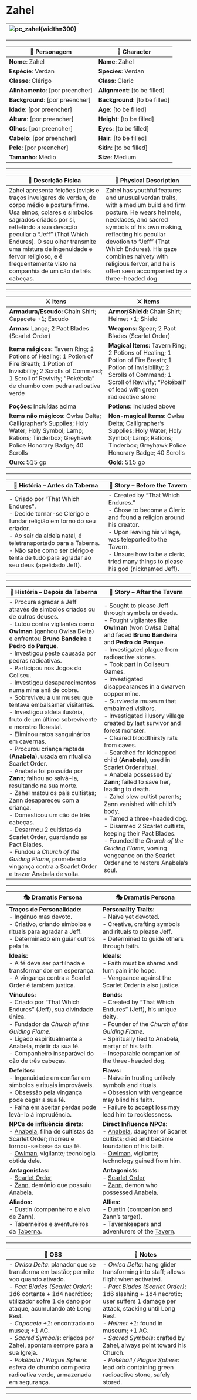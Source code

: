 # Zahel

| ![pc_zahel](assets/pc/pc_zahel.png){width=300} |
| ---------------------------------------------- |

---

| **🧙 Personagem** | **🧙 Character** |
| ----------------- | ---------------- |
| **Nome**: Zahel | **Name**: Zahel |
| **Espécie**: Verdan | **Species**: Verdan |
| **Classe**: Clérigo | **Class**: Cleric |
| **Alinhamento**: [por preencher] | **Alignment**: [to be filled] |
| **Background**: [por preencher] | **Background**: [to be filled] |
| **Idade**: [por preencher] | **Age**: [to be filled] |
| **Altura**: [por preencher] | **Height**: [to be filled] |
| **Olhos**: [por preencher] | **Eyes**: [to be filled] |
| **Cabelo**: [por preencher] | **Hair**: [to be filled] |
| **Pele**: [por preencher] | **Skin**: [to be filled] |
| **Tamanho**: Médio | **Size**: Medium |

---

| **📜 Descrição Física** | **📜 Physical Description** |
| ------------------------ | --------------------------- |
| Zahel apresenta feições joviais e traços invulgares de verdan, de corpo médio e postura firme. Usa elmos, colares e símbolos sagrados criados por si, refletindo a sua devoção peculiar a “Jeff” (That Which Endures). O seu olhar transmite uma mistura de ingenuidade e fervor religioso, e é frequentemente visto na companhia de um cão de três cabeças. | Zahel has youthful features and unusual verdan traits, with a medium build and firm posture. He wears helmets, necklaces, and sacred symbols of his own making, reflecting his peculiar devotion to “Jeff” (That Which Endures). His gaze combines naivety with religious fervor, and he is often seen accompanied by a three-headed dog. |

---

| **⚔️ Itens** | **⚔️ Items** |
|--------------|--------------|
| **Armadura/Escudo:** Chain Shirt; Capacete +1; Escudo | **Armor/Shield:** Chain Shirt; Helmet +1; Shield |
| **Armas:** Lança; 2 Pact Blades (Scarlet Order) | **Weapons:** Spear; 2 Pact Blades (Scarlet Order) |
| **Items mágicos:** Tavern Ring; 2 Potions of Healing; 1 Potion of Fire Breath; 1 Potion of Invisibility; 2 Scrolls of Command; 1 Scroll of Revivify; “Pokébola” de chumbo com pedra radioativa verde | **Magical Items:** Tavern Ring; 2 Potions of Healing; 1 Potion of Fire Breath; 1 Potion of Invisibility; 2 Scrolls of Command; 1 Scroll of Revivify; “Pokéball” of lead with green radioactive stone |
| **Poções:** Incluídas acima | **Potions:** Included above |
| **Items não mágicos:** Owlsa Delta; Calligrapher’s Supplies; Holy Water; Holy Symbol; Lamp; Rations; Tinderbox; Greyhawk Police Honorary Badge; 40 Scrolls | **Non-magical Items:** Owlsa Delta; Calligrapher’s Supplies; Holy Water; Holy Symbol; Lamp; Rations; Tinderbox; Greyhawk Police Honorary Badge; 40 Scrolls |
| **Ouro:** 515 gp | **Gold:** 515 gp |

---

| **📖 História – Antes da Taberna** | **📖 Story – Before the Tavern** |
| ---------------------------------- | -------------------------------- |
| - Criado por “That Which Endures”.<br>- Decide tornar-se Clérigo e fundar religião em torno do seu criador.<br>- Ao sair da aldeia natal, é teletransportado para a Taberna.<br>- Não sabe como ser clérigo e tenta de tudo para agradar ao seu deus (apelidado Jeff). | - Created by “That Which Endures.”<br>- Chose to become a Cleric and found a religion around his creator.<br>- Upon leaving his village, was teleported to the Tavern.<br>- Unsure how to be a cleric, tried many things to please his god (nicknamed Jeff). |

---

| **📖 História – Depois da Taberna** | **📖 Story – After the Tavern** |
| ----------------------------------- | -------------------------------- |
| - Procura agradar a Jeff através de símbolos criados ou de outros deuses.<br>- Lutou contra vigilantes como **Owlman** (ganhou Owlsa Delta) e enfrentou **Bruno Bandeira** e **Pedro do Parque**.<br>- Investigou peste causada por pedras radioativas.<br>- Participou nos Jogos do Coliseu.<br>- Investigou desaparecimentos numa mina anã de cobre.<br>- Sobreviveu a um museu que tentava embalsamar visitantes.<br>- Investigou aldeia ilusória, fruto de um último sobrevivente e monstro florestal.<br>- Eliminou ratos sanguinários em cavernas.<br>- Procurou criança raptada (**Anabela**), usada em ritual da Scarlet Order.<br>- Anabela foi possuída por **Zann**; falhou ao salvá-la, resultando na sua morte.<br>- Zahel matou os pais cultistas; Zann desapareceu com a criança.<br>- Domesticou um cão de três cabeças.<br>- Desarmou 2 cultistas da Scarlet Order, guardando as Pact Blades.<br>- Fundou a *Church of the Guiding Flame*, prometendo vingança contra a Scarlet Order e trazer Anabela de volta. | - Sought to please Jeff through symbols or deeds.<br>- Fought vigilantes like **Owlman** (won Owlsa Delta) and faced **Bruno Bandeira** and **Pedro do Parque**.<br>- Investigated plague from radioactive stones.<br>- Took part in Coliseum Games.<br>- Investigated disappearances in a dwarven copper mine.<br>- Survived a museum that embalmed visitors.<br>- Investigated illusory village created by last survivor and forest monster.<br>- Cleared bloodthirsty rats from caves.<br>- Searched for kidnapped child (**Anabela**), used in Scarlet Order ritual.<br>- Anabela possessed by **Zann**; failed to save her, leading to death.<br>- Zahel slew cultist parents; Zann vanished with child’s body.<br>- Tamed a three-headed dog.<br>- Disarmed 2 Scarlet cultists, keeping their Pact Blades.<br>- Founded the *Church of the Guiding Flame*, vowing vengeance on the Scarlet Order and to restore Anabela’s soul. |

---

| **🎭 Dramatis Persona** | **🎭 Dramatis Persona** |
|--------------------------|-------------------------|
| **Traços de Personalidade:**<br>- Ingénuo mas devoto.<br>- Criativo, criando símbolos e rituais para agradar a Jeff.<br>- Determinado em guiar outros pela fé. | **Personality Traits:**<br>- Naïve yet devoted.<br>- Creative, crafting symbols and rituals to please Jeff.<br>- Determined to guide others through faith. |
| **Ideais:**<br>- A fé deve ser partilhada e transformar dor em esperança.<br>- A vingança contra a Scarlet Order é também justiça. | **Ideals:**<br>- Faith must be shared and turn pain into hope.<br>- Vengeance against the Scarlet Order is also justice. |
| **Vínculos:**<br>- Criado por “That Which Endures” (Jeff), sua divindade única.<br>- Fundador da *Church of the Guiding Flame*.<br>- Ligado espiritualmente a Anabela, mártir da sua fé.<br>- Companheiro inseparável do cão de três cabeças. | **Bonds:**<br>- Created by “That Which Endures” (Jeff), his unique deity.<br>- Founder of the *Church of the Guiding Flame*.<br>- Spiritually tied to Anabela, martyr of his faith.<br>- Inseparable companion of the three-headed dog. |
| **Defeitos:**<br>- Ingenuidade em confiar em símbolos e rituais improváveis.<br>- Obsessão pela vingança pode cegar a sua fé.<br>- Falha em aceitar perdas pode levá-lo à imprudência. | **Flaws:**<br>- Naïve in trusting unlikely symbols and rituals.<br>- Obsession with vengeance may blind his faith.<br>- Failure to accept loss may lead him to recklessness. |
| **NPCs de influência direta:**<br>- [Anabela](anabela.md), filha de cultistas da Scarlet Order; morreu e tornou-se base da sua fé.<br>- [Owlman](owlman.md), vigilante; tecnologia obtida dele. | **Direct Influence NPCs:**<br>- [Anabela](anabela.md), daughter of Scarlet cultists; died and became foundation of his faith.<br>- [Owlman](owlman.md), vigilante; technology gained from him. |
| **Antagonistas:**<br>- [Scarlet Order](../organizations/scarlet_order.md)<br>- [Zann](zann.md), demónio que possuiu Anabela. | **Antagonists:**<br>- [Scarlet Order](../organizations/scarlet_order.md)<br>- [Zann](zann.md), demon who possessed Anabela. |
| **Aliados:**<br>- Dustin (companheiro e alvo de Zann).<br>- Taberneiros e aventureiros da [Taberna](../locations/taberna.md). | **Allies:**<br>- Dustin (companion and Zann’s target).<br>- Tavernkeepers and adventurers of the [Tavern](../locations/taberna.md). |

---

| **🔮 OBS** | **🔮 Notes** |
|------------|--------------|
| - *Owlsa Delta*: planador que se transforma em bastão; permite voo quando ativado.<br>- *Pact Blades (Scarlet Order)*: 1d6 cortante + 1d4 necrótico; utilizador sofre 1 de dano por ataque, acumulando até Long Rest.<br>- *Capacete +1*: encontrado no museu; +1 AC.<br>- *Sacred Symbols*: criados por Zahel, apontam sempre para a sua Igreja.<br>- *Pokébola / Plague Sphere*: esfera de chumbo com pedra radioativa verde, armazenada em segurança. | - *Owlsa Delta*: hang glider transforming into staff; allows flight when activated.<br>- *Pact Blades (Scarlet Order)*: 1d6 slashing + 1d4 necrotic; user suffers 1 damage per attack, stacking until Long Rest.<br>- *Helmet +1*: found in museum; +1 AC.<br>- *Sacred Symbols*: crafted by Zahel, always point toward his Church.<br>- *Pokéball / Plague Sphere*: lead orb containing green radioactive stone, safely stored. |

---
